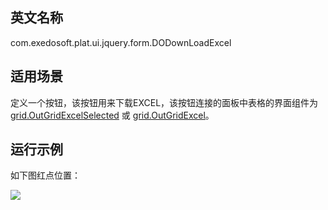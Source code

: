 ## 英文名称 ##

com.exedosoft.plat.ui.jquery.form.DODownLoadExcel

## 适用场景 ##

定义一个按钮，该按钮用来下载EXCEL，该按钮连接的面板中表格的界面组件为[grid.OutGridExcelSelected](grid_OutGridExcelSelected.md) 或 [grid.OutGridExcel](grid_OutGridExcel.md)。

## 运行示例 ##

如下图红点位置：

<img src='http://eeplat.googlecode.com/files/grid_outgridexcel.png' />